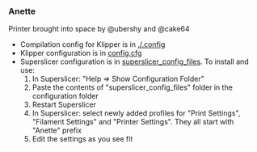 ### Anette

Printer brought into space by @ubershy and @cake64

 - Compilation config for Klipper is in [./.config](./.config)
 - Klipper configuration is in [config.cfg](./config.cfg)
 - Superslicer configuration is in [superslicer_config_files](./superslicer_config_files). To install and use:  
    1. In Superslicer: "Help => Show Configuration Folder"
    2. Paste the contents of "superslicer_config_files" folder in the configuration folder
    3. Restart Superslicer
    4. In Superslicer: select newly added profiles for "Print Settings", "Filament Settings" and "Printer Settings". They all start with "Anette" prefix
    5. Edit the settings as you see fit
